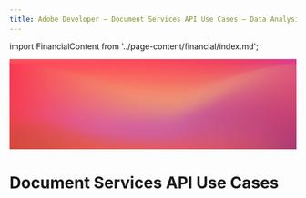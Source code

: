 ```yaml
---
title: Adobe Developer — Document Services API Use Cases — Data Analysis
---
```


import FinancialContent from '../page-content/financial/index.md';


<Hero slots="image, heading" variant="fullwidth" theme="dark" headingOnly/>

![Use case bg](../../images/bg-hero-doc-gen.jpeg)

# Document Services API Use Cases


<MenuWrapperComponent  slots="content"  repeat="1" theme="lightest"/>

<FinancialContent />